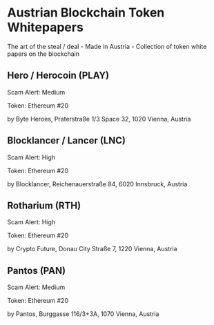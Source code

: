 # Austrian Blockchain Token Whitepapers

The art of the steal / deal - Made in Austria - Collection of token white papers on the blockchain


## Hero / Herocoin (PLAY)

Scam Alert: Medium

Token: Ethereum #20

by Byte Heroes, Praterstraße 1/3 Space 32, 1020 Vienna, Austria


## Blocklancer / Lancer (LNC)

Scam Alert: High

Token: Ethereum #20

by Blocklancer, Reichenauerstraße 84, 6020 Innsbruck, Austria



## Rotharium (RTH)

Scam Alert: High

Token: Ethereum #20

by Crypto Future, Donau City Straße 7, 1220 Vienna, Austria




## Pantos (PAN)

Scam Alert: Medium

Token: Ethereum #20

by Pantos, Burggasse 116/3+3A, 1070 Vienna, Austria
